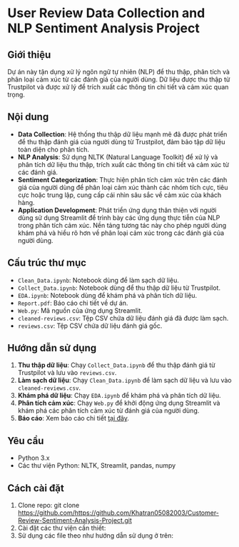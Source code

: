 # User Review Data Collection and NLP Sentiment Analysis Project

## Giới thiệu

Dự án này tận dụng xử lý ngôn ngữ tự nhiên (NLP) để thu thập, phân tích và phân loại cảm xúc từ các đánh giá của người dùng. Dữ liệu được thu thập từ Trustpilot và được xử lý để trích xuất các thông tin chi tiết và cảm xúc quan trọng.

## Nội dung

- **Data Collection**: Hệ thống thu thập dữ liệu mạnh mẽ đã được phát triển để thu thập đánh giá của người dùng từ Trustpilot, đảm bảo tập dữ liệu toàn diện cho phân tích.
- **NLP Analysis**: Sử dụng NLTK (Natural Language Toolkit) để xử lý và phân tích dữ liệu thu thập, trích xuất các thông tin chi tiết và cảm xúc từ các đánh giá.
- **Sentiment Categorization**: Thực hiện phân tích cảm xúc trên các đánh giá của người dùng để phân loại cảm xúc thành các nhóm tích cực, tiêu cực hoặc trung lập, cung cấp cái nhìn sâu sắc về cảm xúc của khách hàng.
- **Application Development**: Phát triển ứng dụng thân thiện với người dùng sử dụng Streamlit để trình bày các ứng dụng thực tiễn của NLP trong phân tích cảm xúc. Nền tảng tương tác này cho phép người dùng khám phá và hiểu rõ hơn về phân loại cảm xúc trong các đánh giá của người dùng.

## Cấu trúc thư mục

- `Clean_Data.ipynb`: Notebook dùng để làm sạch dữ liệu.
- `Collect_Data.ipynb`: Notebook dùng để thu thập dữ liệu từ Trustpilot.
- `EDA.ipynb`: Notebook dùng để khám phá và phân tích dữ liệu.
- `Report.pdf`: Báo cáo chi tiết về dự án.
- `Web.py`: Mã nguồn của ứng dụng Streamlit.
- `cleaned-reviews.csv`: Tệp CSV chứa dữ liệu đánh giá đã được làm sạch.
- `reviews.csv`: Tệp CSV chứa dữ liệu đánh giá gốc.

## Hướng dẫn sử dụng

1. **Thu thập dữ liệu**: Chạy `Collect_Data.ipynb` để thu thập đánh giá từ Trustpilot và lưu vào `reviews.csv`.
2. **Làm sạch dữ liệu**: Chạy `Clean_Data.ipynb` để làm sạch dữ liệu và lưu vào `cleaned-reviews.csv`.
3. **Khám phá dữ liệu**: Chạy `EDA.ipynb` để khám phá và phân tích dữ liệu.
4. **Phân tích cảm xúc**: Chạy `Web.py` để khởi động ứng dụng Streamlit và khám phá các phân tích cảm xúc từ đánh giá của người dùng.
5. **Báo cáo**: Xem báo cáo chi tiết [tại đây](./Report.pdf).

## Yêu cầu

- Python 3.x
- Các thư viện Python: NLTK, Streamlit, pandas, numpy

## Cách cài đặt

1. Clone repo:
   git clone https://github.com/https://github.com/Khatran05082003/Customer-Review-Sentiment-Analysis-Project.git
2. Cài đặt các thư viện cần thiết:
3. Sử dụng các file theo như hướng dẫn sử dụng ở trên:

